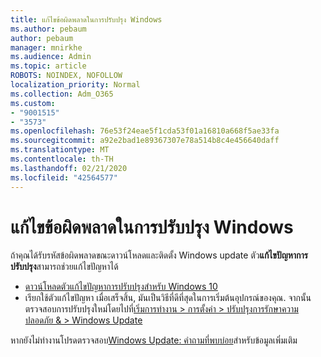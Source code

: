 ```yaml
---
title: แก้ไขข้อผิดพลาดในการปรับปรุง Windows
ms.author: pebaum
author: pebaum
manager: mnirkhe
ms.audience: Admin
ms.topic: article
ROBOTS: NOINDEX, NOFOLLOW
localization_priority: Normal
ms.collection: Adm_O365
ms.custom:
- "9001515"
- "3573"
ms.openlocfilehash: 76e53f24eae5f1cda53f01a16810a668f5ae33fa
ms.sourcegitcommit: a92e2bad1e89367307e78a514b8c4e456640daff
ms.translationtype: MT
ms.contentlocale: th-TH
ms.lasthandoff: 02/21/2020
ms.locfileid: "42564577"
---
```

# <a name="fix-windows-update-errors"></a>แก้ไขข้อผิดพลาดในการปรับปรุง Windows

ถ้าคุณได้รับรหัสข้อผิดพลาดขณะดาวน์โหลดและติดตั้ง Windows update ตัว**แก้ไขปัญหาการปรับปรุง**สามารถช่วยแก้ไขปัญหาได้

- [ดาวน์โหลดตัวแก้ไขปัญหาการปรับปรุงสำหรับ Windows 10](https://support.microsoft.com/en-us/help/4027322/windows-update-troubleshooter)
- เรียกใช้ตัวแก้ไขปัญหา เมื่อเสร็จสิ้น, มันเป็นวิธีที่ดีที่สุดในการเริ่มต้นอุปกรณ์ของคุณ. จากนั้นตรวจสอบการปรับปรุงใหม่โดยไปที่[เริ่มการทำงาน > การตั้งค่า > ปรับปรุงการรักษาความปลอดภัย & > Windows Update](ms-settings:windowsupdate)

หากยังไม่ทำงานโปรดตรวจสอบ[Windows Update: คำถามที่พบบ่อย](https://support.microsoft.com/help/12373/windows-update-faq)สำหรับข้อมูลเพิ่มเติม
